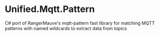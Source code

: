 # Unified.Mqtt.Pattern
C# port of RangerMauve's mqtt-pattern fast library for matching MQTT patterns with named wildcards to extract data from topics
